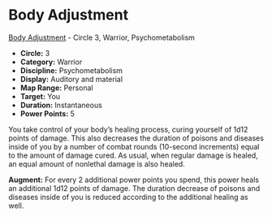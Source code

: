 # Body Adjustment

[Body Adjustment](/Psionics/B/BodyAdjustment.md) - Circle 3, Warrior, Psychometabolism

- **Circle:** 3
- **Category:** Warrior
- **Discipline:** Psychometabolism
- **Display:** Auditory and material
- **Map Range:** Personal
- **Target:** You
- **Duration:** Instantaneous
- **Power Points:** 5

You take control of your body’s healing process, curing yourself of 1d12 points of damage. This also decreases the duration of poisons and diseases inside of you by a number of combat rounds (10-second increments) equal to the amount of damage cured. As usual, when regular damage is healed, an equal amount of nonlethal damage is also healed.

**Augment:** For every 2 additional power points you spend, this power heals an additional 1d12 points of damage. The duration decrease of poisons and diseases inside of you is reduced according to the additional healing as well.
